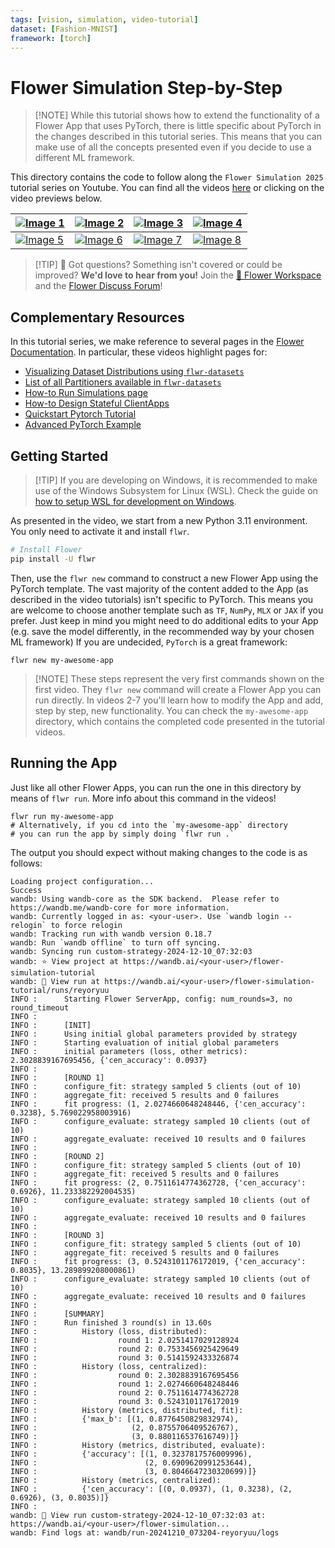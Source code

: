 ```yaml
---
tags: [vision, simulation, video-tutorial]
dataset: [Fashion-MNIST]
framework: [torch]
---
```


# Flower Simulation Step-by-Step

> \[!NOTE\]
> While this tutorial shows how to extend the functionality of a Flower App that uses PyTorch, there is little specific about PyTorch in the changes described in this tutorial series. This means that you can make use of all the concepts presented even if you decide to use a different ML framework.

This directory contains the code to follow along the `Flower Simulation 2025` tutorial series on Youtube. You can find all the videos [here](https://www.youtube.com/playlist?list=PLNG4feLHqCWkdlSrEL2xbCtGa6QBxlUZb) or clicking on the video previews below.

| [![Image 1](https://img.youtube.com/vi/XK_dRVcSZqg/0.jpg)](https://youtu.be/XK_dRVcSZqg) | [![Image 2](https://img.youtube.com/vi/8Uwsa0x7VJw/0.jpg)](https://youtu.be/8Uwsa0x7VJw) | [![Image 3](https://img.youtube.com/vi/KsMP9dgcLw4/0.jpg)](https://youtu.be/KsMP9dgcLw4) | [![Image 4](https://img.youtube.com/vi/dZRDe1ldy5s/0.jpg)](https://youtu.be/dZRDe1ldy5s) |
| ---------------------------------------------------------------------------------------- | ---------------------------------------------------------------------------------------- | ---------------------------------------------------------------------------------------- | ---------------------------------------------------------------------------------------- |
| [![Image 5](https://img.youtube.com/vi/udDSIQyYzNM/0.jpg)](https://youtu.be/udDSIQyYzNM) | [![Image 6](https://img.youtube.com/vi/ppYemmT2mOs/0.jpg)](https://youtu.be/ppYemmT2mOs) | [![Image 7](https://img.youtube.com/vi/TAUxb9eEZ3w/0.jpg)](https://youtu.be/TAUxb9eEZ3w) | [![Image 8](https://img.youtube.com/vi/XK_dRVcSZqg/0.jpg)](https://youtu.be/nUUkuqi4Lpo) |

> \[!TIP\]
> 🙋 Got questions? Something isn't covered or could be improved? **We'd love to hear from you!** Join the [🌼 Flower Workspace](https://flower.ai/join-slack/) and the [Flower Discuss Forum](https://discuss.flower.ai/)!

## Complementary Resources

In this tutorial series, we make reference to several pages in the [Flower Documentation](https://flower.ai/docs/). In particular, these videos highlight pages for:

- [Visualizing Dataset Distributions using `flwr-datasets`](https://flower.ai/docs/datasets/tutorial-visualize-label-distribution.html)
- [List of all Partitioners available in `flwr-datasets`](https://flower.ai/docs/datasets/ref-api/flwr_datasets.partitioner.html)
- [How-to Run Simulations page](https://flower.ai/docs/framework/how-to-run-simulations.html)
- [How-to Design Stateful ClientApps](https://flower.ai/docs/framework/how-to-design-stateful-clients.html)
- [Quickstart Pytorch Tutorial](https://flower.ai/docs/framework/tutorial-quickstart-pytorch.html)
- [Advanced PyTorch Example](https://github.com/adap/flower/tree/main/examples/advanced-pytorch)

## Getting Started

> \[!TIP\]
> If you are developing on Windows, it is recommended to make use of the Windows Subsystem for Linux (WSL). Check the guide on [how to setup WSL for development on Windows](https://code.visualstudio.com/docs/remote/wsl).

As presented in the video, we start from a new Python 3.11 environment. You only need to activate it and install `flwr`.

```bash
# Install Flower
pip install -U flwr
```

Then, use the `flwr new` command to construct a new Flower App using the PyTorch template. The vast majority of the content added to the App (as described in the video tutorials) isn't specific to PyTorch. This means you are welcome to choose another template such as `TF`, `NumPy`, `MLX` or `JAX` if you prefer. Just keep in mind you might need to do additional edits to your App (e.g. save the model differently, in the recommended way by your chosen ML framework) If you are undecided, `PyTorch` is a great framework:

```shell
flwr new my-awesome-app
```

> \[!NOTE\]
> These steps represent the very first commands shown on the first video. They `flwr new` command will create a Flower App you can run directly. In videos 2-7 you'll learn how to modify the App and add, step by step, new functionality. You can check the `my-awesome-app` directory, which contains the completed code presented in the tutorial videos.

## Running the App

Just like all other Flower Apps, you can run the one in this directory by means of `flwr run`. More info about this command in the videos!

```shell
flwr run my-awesome-app
# Alternatively, if you cd into the `my-awesome-app` directory
# you can run the app by simply doing `flwr run .`
```

The output you should expect without making changes to the code is as follows:

```shell
Loading project configuration...
Success
wandb: Using wandb-core as the SDK backend.  Please refer to https://wandb.me/wandb-core for more information.
wandb: Currently logged in as: <your-user>. Use `wandb login --relogin` to force relogin
wandb: Tracking run with wandb version 0.18.7
wandb: Run `wandb offline` to turn off syncing.
wandb: Syncing run custom-strategy-2024-12-10_07:32:03
wandb: ⭐️ View project at https://wandb.ai/<your-user>/flower-simulation-tutorial
wandb: 🚀 View run at https://wandb.ai/<your-user>/flower-simulation-tutorial/runs/reyoryuu
INFO :      Starting Flower ServerApp, config: num_rounds=3, no round_timeout
INFO :
INFO :      [INIT]
INFO :      Using initial global parameters provided by strategy
INFO :      Starting evaluation of initial global parameters
INFO :      initial parameters (loss, other metrics): 2.3028839167695456, {'cen_accuracy': 0.0937}
INFO :
INFO :      [ROUND 1]
INFO :      configure_fit: strategy sampled 5 clients (out of 10)
INFO :      aggregate_fit: received 5 results and 0 failures
INFO :      fit progress: (1, 2.0274660648248446, {'cen_accuracy': 0.3238}, 5.769022958003916)
INFO :      configure_evaluate: strategy sampled 10 clients (out of 10)
INFO :      aggregate_evaluate: received 10 results and 0 failures
INFO :
INFO :      [ROUND 2]
INFO :      configure_fit: strategy sampled 5 clients (out of 10)
INFO :      aggregate_fit: received 5 results and 0 failures
INFO :      fit progress: (2, 0.7511614774362728, {'cen_accuracy': 0.6926}, 11.233382292004535)
INFO :      configure_evaluate: strategy sampled 10 clients (out of 10)
INFO :      aggregate_evaluate: received 10 results and 0 failures
INFO :
INFO :      [ROUND 3]
INFO :      configure_fit: strategy sampled 5 clients (out of 10)
INFO :      aggregate_fit: received 5 results and 0 failures
INFO :      fit progress: (3, 0.5243101176172019, {'cen_accuracy': 0.8035}, 13.289899208000861)
INFO :      configure_evaluate: strategy sampled 10 clients (out of 10)
INFO :      aggregate_evaluate: received 10 results and 0 failures
INFO :
INFO :      [SUMMARY]
INFO :      Run finished 3 round(s) in 13.60s
INFO :          History (loss, distributed):
INFO :                  round 1: 2.0251417029128924
INFO :                  round 2: 0.7533456925429649
INFO :                  round 3: 0.5141592433326874
INFO :          History (loss, centralized):
INFO :                  round 0: 2.3028839167695456
INFO :                  round 1: 2.0274660648248446
INFO :                  round 2: 0.7511614774362728
INFO :                  round 3: 0.5243101176172019
INFO :          History (metrics, distributed, fit):
INFO :          {'max_b': [(1, 0.8776450829832974),
INFO :                     (2, 0.8755706409526767),
INFO :                     (3, 0.880116537616749)]}
INFO :          History (metrics, distributed, evaluate):
INFO :          {'accuracy': [(1, 0.3237817576009996),
INFO :                        (2, 0.6909620991253644),
INFO :                        (3, 0.8046647230320699)]}
INFO :          History (metrics, centralized):
INFO :          {'cen_accuracy': [(0, 0.0937), (1, 0.3238), (2, 0.6926), (3, 0.8035)]}
INFO :
wandb: 🚀 View run custom-strategy-2024-12-10_07:32:03 at: https://wandb.ai/<your-user>/flower-simulation...
wandb: Find logs at: wandb/run-20241210_073204-reyoryuu/logs
```
